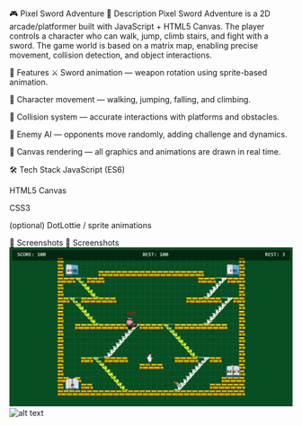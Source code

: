 🎮 Pixel Sword Adventure
📜 Description
Pixel Sword Adventure is a 2D arcade/platformer built with JavaScript + HTML5 Canvas.
The player controls a character who can walk, jump, climb stairs, and fight with a sword.
The game world is based on a matrix map, enabling precise movement, collision detection, and object interactions.

🔑 Features
⚔️ Sword animation — weapon rotation using sprite-based animation.

🧍 Character movement — walking, jumping, falling, and climbing.

🚧 Collision system — accurate interactions with platforms and obstacles.

👾 Enemy AI — opponents move randomly, adding challenge and dynamics.

🎨 Canvas rendering — all graphics and animations are drawn in real time.

🛠 Tech Stack
JavaScript (ES6)

HTML5 Canvas

CSS3

(optional) DotLottie / sprite animations

📸 Screenshots
📸 Screenshots
![Gameplay screenshot](assets/images/screenshot.png)
![alt text](image-1.png)
